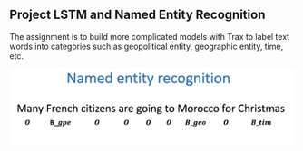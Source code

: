 ## Project LSTM and Named Entity Recognition

The assignment is to build more complicated models with Trax to label text words into categories such as geopolitical entity, geographic entity, time, etc. 



![ner.png](https://github.com/GlebDubosarskii/Coursera-Natural-Language-Processing-Specialization/blob/main/3.%20Natural%20Language%20Processing%20with%20Sequence%20Models/Week%203%20LSTM%20and%20Named%20Entity%20Recognition/ner.png?raw=true)
